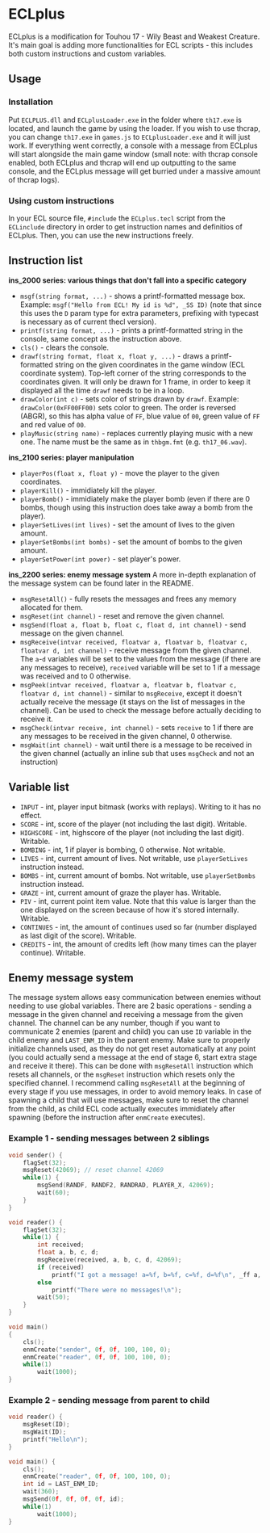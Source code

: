 # ECLplus
ECLplus is a modification for Touhou 17 - Wily Beast and Weakest Creature. It's main goal is adding more functionalities for ECL scripts - this includes both custom instructions and custom variables.

## Usage
### Installation
Put `ECLPLUS.dll` and `ECLplusLoader.exe` in the folder where `th17.exe` is located, and launch the game by using the loader. If you wish to use thcrap, you can change `th17.exe` in `games.js` to `ECLplusLoader.exe` and it will just work. If everything went correctly, a console with a message from ECLplus will start alongside the main game window (small note: with thcrap console enabled, both ECLplus and thcrap will end up outputting to the same console, and the ECLplus message will get burried under a massive amount of thcrap logs).

### Using custom instructions
In your ECL source file, `#include` the `ECLplus.tecl` script from the `ECLinclude` directory in order to get instruction names and definitios of ECLplus. Then, you can use the new instructions freely.

## Instruction list
**ins_2000 series: various things that don't fall into a specific category**
- `msgf(string format, ...)` - shows a printf-formatted message box. Example: `msgf("Hello from ECL! My id is %d", _SS ID)` (note that since this uses the `D` param type for extra parameters, prefixing with typecast is necessary as of current thecl version).  
- `printf(string format, ...)` - prints a printf-formatted string in the console, same concept as the instruction above.
- `cls()` - clears the console.
- `drawf(string format, float x, float y, ...)` - draws a printf-formatted string on the given coordinates in the game window (ECL coordinate system). Top-left corner of the string corresponds to the coordinates given. It will only be drawn for 1 frame, in order to keep it displayed all the time `drawf` needs to be in a loop.
- `drawColor(int c)` - sets color of strings drawn by `drawf`. Example: `drawColor(0xFF00FF00)` sets color to green. The order is reversed (ABGR), so this has alpha value of `FF`, blue value of `00`, green value of `FF` and red value of `00`.
- `playMusic(string name)` - replaces currently playing music with a new one. The name must be the same as in `thbgm.fmt` (e.g. `th17_06.wav`).

**ins_2100 series: player manipulation**  
- `playerPos(float x, float y)` - move the player to the given coordinates.
- `playerKill()` - immidiately kill the player.
- `playerBomb()` - immidiately make the player bomb (even if there are 0 bombs, though using this instruction does take away a bomb from the player).
- `playerSetLives(int lives)` - set the amount of lives to the given amount.
- `playerSetBombs(int bombs)` - set the amount of bombs to the given amount.
- `playerSetPower(int power)` - set player's power.

**ins_2200 series: enemy message system**
A more in-depth explanation of the message system can be found later in the README.
- `msgResetAll()` - fully resets the messages and frees any memory allocated for them.
- `msgReset(int channel)` - reset and remove the given channel.
- `msgSend(float a, float b, float c, float d, int channel)` - send message on the given channel.
- `msgReceive(intvar received, floatvar a, floatvar b, floatvar c, floatvar d, int channel)` - receive message from the given channel. The `a`-`d` variables will be set to the values from the message (if there are any messages to receive), `received` variable will be set to 1 if a message was received and to 0 otherwise.
- `msgPeek(intvar received, floatvar a, floatvar b, floatvar c, floatvar d, int channel)` - similar to `msgReceive`, except it doesn't actually receive the message (it stays on the list of messages in the channel). Can be used to check the message before actually deciding to receive it.
- `msgCheck(intvar receive, int channel)` - sets `receive` to 1 if there are any messages to be received in the given channel, 0 otherwise.
- `msgWait(int channel)` - wait until there is a message to be received in the given channel (actually an inline sub that uses `msgCheck` and not an instruction)

## Variable list
- `INPUT` - int, player input bitmask (works with replays). Writing to it has no effect.
- `SCORE` - int, score of the player (not including the last digit). Writable.
- `HIGHSCORE` - int, highscore of the player (not including the last digit). Writable.
- `BOMBING` - int, 1 if player is bombing, 0 otherwise. Not writable.
- `LIVES` - int, current amount of lives. Not writable, use `playerSetLives` instruction instead.
- `BOMBS` - int, current amount of bombs. Not writable, use `playerSetBombs` instruction instead.
- `GRAZE` - int, current amount of graze the player has. Writable.
- `PIV` - int, current point item value. Note that this value is larger than the one displayed on the screen because of how it's stored internally. Writable.
- `CONTINUES` - int, the amount of continues used so far (number displayed as last digit of the score). Writable.
- `CREDITS` - int, the amount of credits left (how many times can the player continue). Writable.

## Enemy message system
The message system allows easy communication between enemies without needing to use global variables. There are 2 basic operations - sending a message in the given channel and receiving a message from the given channel. The channel can be any number, though if you want to communicate 2 enemies (parent and child) you can use `ID` variable in the child enemy and `LAST_ENM_ID` in the parent enemy. Make sure to properly initialize channels used, as they do not get reset automatically at any point (you could actually send a message at the end of stage 6, start extra stage and receive it there). This can be done with `msgResetAll` instruction which resets all channels, or the `msgReset` instruction which resets only the specified channel. I recommend calling `msgResetAll` at the beginning of every stage if you use messages, in order to avoid memory leaks. In case of spawning a child that will use messages, make sure to reset the channel from the child, as child ECL code actually executes immidiately after spawning (before the instruction after `enmCreate` executes).

### Example 1 - sending messages between 2 siblings
```c
void sender() {
    flagSet(32);
    msgReset(42069); // reset channel 42069
    while(1) {
        msgSend(RANDF, RANDF2, RANDRAD, PLAYER_X, 42069);
        wait(60);
    } 
}

void reader() {
    flagSet(32);
    while(1) {
        int received;
        float a, b, c, d;
        msgReceive(received, a, b, c, d, 42069);
        if (received)
            printf("I got a message! a=%f, b=%f, c=%f, d=%f\n", _ff a, _ff b, _ff c, _ff d);
        else
            printf("There were no messages!\n");
        wait(50);
    }
}

void main()
{
    cls();
    enmCreate("sender", 0f, 0f, 100, 100, 0);
    enmCreate("reader", 0f, 0f, 100, 100, 0);
    while(1)
        wait(1000);
}
```

### Example 2 - sending message from parent to child
```c
void reader() {
    msgReset(ID);
    msgWait(ID);
    printf("Hello\n");
}

void main() {
    cls();
    enmCreate("reader", 0f, 0f, 100, 100, 0);
    int id = LAST_ENM_ID;
    wait(360);
    msgSend(0f, 0f, 0f, 0f, id);
    while(1)
        wait(1000);
}
```

